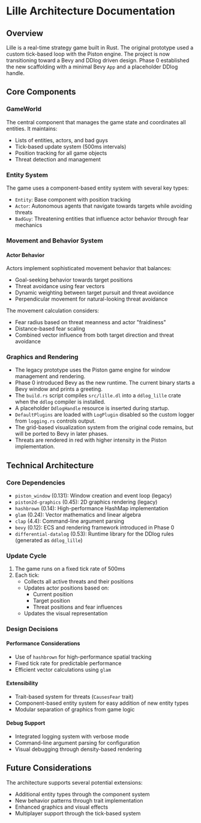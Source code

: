 # Lille Architecture Documentation

## Overview

Lille is a real-time strategy game built in Rust.  The original prototype used a custom tick-based loop with the Piston engine.  The project is now transitioning toward a Bevy and DDlog driven design.  Phase 0 established the new scaffolding with a minimal Bevy `App` and a placeholder DDlog handle.

## Core Components

### GameWorld
The central component that manages the game state and coordinates all entities. It maintains:
- Lists of entities, actors, and bad guys
- Tick-based update system (500ms intervals)
- Position tracking for all game objects
- Threat detection and management

### Entity System
The game uses a component-based entity system with several key types:
- `Entity`: Base component with position tracking
- `Actor`: Autonomous agents that navigate towards targets while avoiding threats
- `BadGuy`: Threatening entities that influence actor behavior through fear mechanics

### Movement and Behavior System

#### Actor Behavior
Actors implement sophisticated movement behavior that balances:
- Goal-seeking behavior towards target positions
- Threat avoidance using fear vectors
- Dynamic weighting between target pursuit and threat avoidance
- Perpendicular movement for natural-looking threat avoidance

The movement calculation considers:
- Fear radius based on threat meanness and actor "fraidiness"
- Distance-based fear scaling
- Combined vector influence from both target direction and threat avoidance

### Graphics and Rendering
- The legacy prototype uses the Piston game engine for window management and rendering.
- Phase 0 introduced Bevy as the new runtime. The current binary starts a Bevy window and prints a greeting.
- The `build.rs` script compiles `src/lille.dl` into a `ddlog_lille` crate when the `ddlog` compiler is installed.
- A placeholder `DdlogHandle` resource is inserted during startup.
- `DefaultPlugins` are loaded with `LogPlugin` disabled so the custom logger
  from `logging.rs` controls output.
- The grid-based visualization system from the original code remains, but will be ported to Bevy in later phases.
- Threats are rendered in red with higher intensity in the Piston implementation.

## Technical Architecture

### Core Dependencies
- `piston_window` (0.131): Window creation and event loop (legacy)
- `piston2d-graphics` (0.45): 2D graphics rendering (legacy)
- `hashbrown` (0.14): High-performance HashMap implementation
- `glam` (0.24): Vector mathematics and linear algebra
- `clap` (4.4): Command-line argument parsing
- `bevy` (0.12): ECS and rendering framework introduced in Phase 0
- `differential-datalog` (0.53): Runtime library for the DDlog rules (generated as `ddlog_lille`)

### Update Cycle
1. The game runs on a fixed tick rate of 500ms
2. Each tick:
   - Collects all active threats and their positions
   - Updates actor positions based on:
     - Current position
     - Target position
     - Threat positions and fear influences
   - Updates the visual representation

### Design Decisions

#### Performance Considerations
- Use of `hashbrown` for high-performance spatial tracking
- Fixed tick rate for predictable performance
- Efficient vector calculations using `glam`

#### Extensibility
- Trait-based system for threats (`CausesFear` trait)
- Component-based entity system for easy addition of new entity types
- Modular separation of graphics from game logic

#### Debug Support
- Integrated logging system with verbose mode
- Command-line argument parsing for configuration
- Visual debugging through density-based rendering

## Future Considerations

The architecture supports several potential extensions:
- Additional entity types through the component system
- New behavior patterns through trait implementation
- Enhanced graphics and visual effects
- Multiplayer support through the tick-based system
